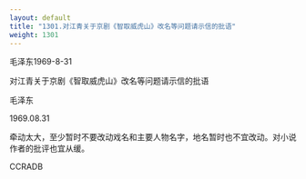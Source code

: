 ```yaml
---
layout: default
title: "1301.对江青关于京剧《智取威虎山》改名等问题请示信的批语"
weight: 1301
---
```


毛泽东1969-8-31

对江青关于京剧《智取威虎山》改名等问题请示信的批语

毛泽东

1969.08.31

牵动太大，至少暂时不要改动戏名和主要人物名字，地名暂时也不宜改动。对小说作者的批评也宜从缓。

CCRADB

